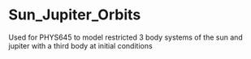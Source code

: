 # Sun_Jupiter_Orbits

Used for PHYS645 to model restricted 3 body systems of the sun and jupiter with a third body at initial conditions
